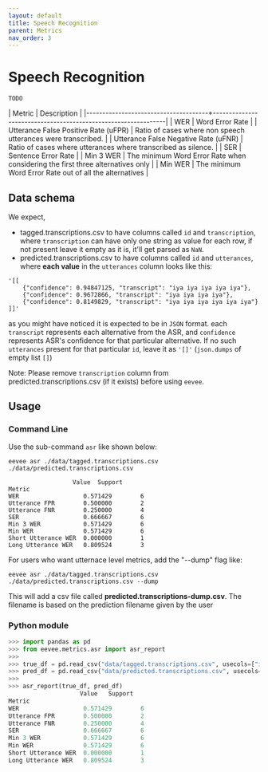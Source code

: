 ```yaml
---
layout: default
title: Speech Recognition
parent: Metrics
nav_order: 3
---
```


# Speech Recognition

`TODO`

| Metric | Description |
|--------------------------------------+---------------------------------------------------------------|
| WER | Word Error Rate |
| Utterance False Positive Rate (uFPR) | Ratio of cases where non speech utterances were transcribed. |
| Utterance False Negative Rate (uFNR) | Ratio of cases where utterances where transcribed as silence. |
| SER | Sentence Error Rate |
| Min 3 WER | The minimum Word Error Rate when considering the first three alternatives only |
| Min WER | The minimum Word Error Rate out of all the alternatives |

## Data schema

We expect,

- tagged.transcriptions.csv to have columns called `id` and `transcription`, where `transcription` can have only one string as value for each row, if not present leave it empty as it is, it'll get parsed as `NaN`.
- predicted.transcriptions.csv to have columns called `id` and `utterances`, where **each value** in the `utterances` column looks like this:

```
'[[
    {"confidence": 0.94847125, "transcript": "iya iya iya iya iya"},
    {"confidence": 0.9672866, "transcript": "iya iya iya iya"},
    {"confidence": 0.8149829, "transcript": "iya iya iya iya iya iya"}
]]'
```

as you might have noticed it is expected to be in `JSON` format. each `transcript` represents each alternative from the ASR, and `confidence` represents ASR's confidence for that particular alternative. If no such `utterances` present for that particular `id`, leave it as `'[]'` (`json.dumps` of empty list `[]`)

Note: Please remove `transcription` column from predicted.transcriptions.csv (if it exists) before using `eevee`.

## Usage

### Command Line

Use the sub-command `asr` like shown below:

```shell
eevee asr ./data/tagged.transcriptions.csv ./data/predicted.transcriptions.csv
```

```
                  Value  Support
Metric
WER                  0.571429        6
Utterance FPR        0.500000        2
Utterance FNR        0.250000        4
SER                  0.666667        6
Min 3 WER            0.571429        6
Min WER              0.571429        6
Short Utterance WER  0.000000        1
Long Utterance WER   0.809524        3

```

For users who want utternace level metrics, add the "--dump" flag like:

```shell
eevee asr ./data/tagged.transcriptions.csv ./data/predicted.transcriptions.csv --dump
```

This will add a csv file called **predicted.transcriptions-dump.csv**. The filename is based on the prediction filename given by the user

### Python module

```python
>>> import pandas as pd
>>> from eevee.metrics.asr import asr_report
>>>
>>> true_df = pd.read_csv("data/tagged.transcriptions.csv", usecols=["id", "transcription"])
>>> pred_df = pd.read_csv("data/predicted.transcriptions.csv", usecols=["id", "utterances"])
>>>
>>> asr_report(true_df, pred_df)
                    Value   Support
Metric
WER                  0.571429        6
Utterance FPR        0.500000        2
Utterance FNR        0.250000        4
SER                  0.666667        6
Min 3 WER            0.571429        6
Min WER              0.571429        6
Short Utterance WER  0.000000        1
Long Utterance WER   0.809524        3

```
